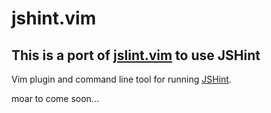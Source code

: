 jshint.vim
=============

## This is a port of [jslint.vim][1] to use JSHint

Vim plugin and command line tool for running [JSHint][].

[JSHint]: http://jshint.com/
[1]: https://github.com/hallettj/jslint.vim


moar to come soon...
